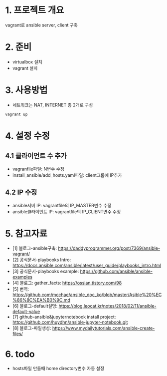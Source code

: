# 1. 프로젝트 개요
vagrant로 ansible server, client 구축

# 2. 준비
* virtualbox 설치
* vagrant 설치
  
# 3. 사용방법
* 네트워크는 NAT, INTERNET 총 2개로 구성
```sh
vagrant up
```

# 4. 설정 수정
## 4.1 클라이언트 수 추가
* vagranfile파일: N변수 수정
* install_ansible/add_hosts.yaml파일: client그룹에 IP추가
## 4.2 IP 수정
* ansible서버 IP: vagrantfile의 IP_MASTER변수 수정
* ansible클라이언트 IP: vagrantfile의 IP_CLIENT변수 수정

# 5. 참고자료
* [1] 블로그-ansible구축: https://daddyprogrammer.org/post/7369/ansible-vagrant/
* [2] 공식문서-playbooks Intro: https://docs.ansible.com/ansible/latest/user_guide/playbooks_intro.html
* [3] 공식문서-playbooks example: https://github.com/ansible/ansible-examples
* [4] 블로그: gather_facts: https://ossian.tistory.com/98
* [5] 번역: https://github.com/mcchae/ansible_doc_ko/blob/master/Asible%20%EC%86%8C%EA%B0%9C.md
* [6] 블로그-default설명: https://blog.leocat.kr/notes/2018/02/11/ansible-default-value
* [7] github-ansible&jupyternotebook install project: https://github.com/huydhn/ansible-jupyter-notebook.git
* [8] 블로그-파일생성: https://www.mydailytutorials.com/ansible-create-files/

# 6. todo
* hosts파일 만들때 home directory변수 자동 설정